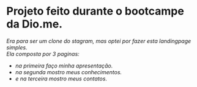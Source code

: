 # Projeto feito durante o bootcampe da Dio.me.

_Era para ser um clone do stagram, mas optei por fazer esta landingpage simples._<br>
_Ela composta por 3 paginas:_

 - _na primeira faço minha apresentação._
 - _na segunda mostro meus conhecimentos._
 - _e na terceira mostro meus contatos._